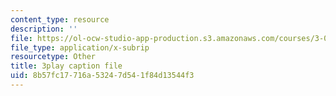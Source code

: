 ```yaml
---
content_type: resource
description: ''
file: https://ol-ocw-studio-app-production.s3.amazonaws.com/courses/3-091sc-introduction-to-solid-state-chemistry-fall-2010/8b57fc17716a53247d541f84d13544f3_FwIKZIWJfg8.srt
file_type: application/x-subrip
resourcetype: Other
title: 3play caption file
uid: 8b57fc17-716a-5324-7d54-1f84d13544f3
---
```

